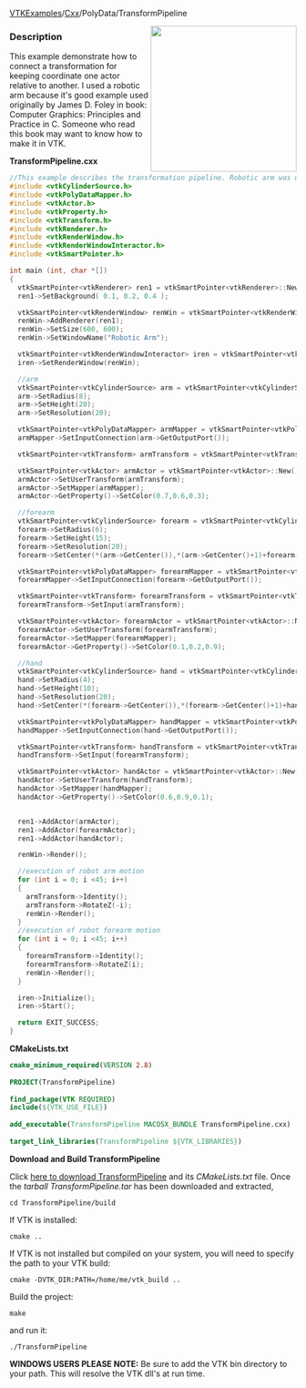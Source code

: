 [VTKExamples](/index/)/[Cxx](/Cxx)/PolyData/TransformPipeline

<img align="right" src="https://github.com/lorensen/VTKExamples/blob/gh-pages/Testing/Baseline/PolyData/TestTransformPipeline.png?raw=true" width="256" />

### Description
This example demonstrate how to connect a transformation for keeping coordinate one actor relative to another. I used a robotic arm because it's good example used originally by James D. Foley in book: Computer Graphics: Principles and Practice in C. Someone who read this book may want to know how to make it in VTK.

**TransformPipeline.cxx**
```c++
//This example describes the transformation pipeline. Robotic arm was used to demonstrate an example.
#include <vtkCylinderSource.h>
#include <vtkPolyDataMapper.h>
#include <vtkActor.h>
#include <vtkProperty.h>
#include <vtkTransform.h>
#include <vtkRenderer.h>
#include <vtkRenderWindow.h>
#include <vtkRenderWindowInteractor.h>
#include <vtkSmartPointer.h>

int main (int, char *[])
{
  vtkSmartPointer<vtkRenderer> ren1 = vtkSmartPointer<vtkRenderer>::New();
  ren1->SetBackground( 0.1, 0.2, 0.4 );

  vtkSmartPointer<vtkRenderWindow> renWin = vtkSmartPointer<vtkRenderWindow>::New();
  renWin->AddRenderer(ren1);
  renWin->SetSize(600, 600);
  renWin->SetWindowName("Robotic Arm");

  vtkSmartPointer<vtkRenderWindowInteractor> iren = vtkSmartPointer<vtkRenderWindowInteractor>::New();
  iren->SetRenderWindow(renWin);

  //arm
  vtkSmartPointer<vtkCylinderSource> arm = vtkSmartPointer<vtkCylinderSource>::New();
  arm->SetRadius(8);
  arm->SetHeight(20);
  arm->SetResolution(20);

  vtkSmartPointer<vtkPolyDataMapper> armMapper = vtkSmartPointer<vtkPolyDataMapper>::New();
  armMapper->SetInputConnection(arm->GetOutputPort());

  vtkSmartPointer<vtkTransform> armTransform = vtkSmartPointer<vtkTransform>::New();

  vtkSmartPointer<vtkActor> armActor = vtkSmartPointer<vtkActor>::New();
  armActor->SetUserTransform(armTransform);
  armActor->SetMapper(armMapper);
  armActor->GetProperty()->SetColor(0.7,0.6,0.3);

  //forearm
  vtkSmartPointer<vtkCylinderSource> forearm = vtkSmartPointer<vtkCylinderSource>::New();
  forearm->SetRadius(6);
  forearm->SetHeight(15);
  forearm->SetResolution(20);
  forearm->SetCenter(*(arm->GetCenter()),*(arm->GetCenter()+1)+forearm->GetHeight(),*(arm->GetCenter()+2));

  vtkSmartPointer<vtkPolyDataMapper> forearmMapper = vtkSmartPointer<vtkPolyDataMapper>::New();
  forearmMapper->SetInputConnection(forearm->GetOutputPort());

  vtkSmartPointer<vtkTransform> forearmTransform = vtkSmartPointer<vtkTransform>::New();
  forearmTransform->SetInput(armTransform);

  vtkSmartPointer<vtkActor> forearmActor = vtkSmartPointer<vtkActor>::New();
  forearmActor->SetUserTransform(forearmTransform);
  forearmActor->SetMapper(forearmMapper);
  forearmActor->GetProperty()->SetColor(0.1,0.2,0.9);

  //hand
  vtkSmartPointer<vtkCylinderSource> hand = vtkSmartPointer<vtkCylinderSource>::New();
  hand->SetRadius(4);
  hand->SetHeight(10);
  hand->SetResolution(20);
  hand->SetCenter(*(forearm->GetCenter()),*(forearm->GetCenter()+1)+hand->GetHeight(),*(forearm->GetCenter()+2));

  vtkSmartPointer<vtkPolyDataMapper> handMapper = vtkSmartPointer<vtkPolyDataMapper>::New();
  handMapper->SetInputConnection(hand->GetOutputPort());

  vtkSmartPointer<vtkTransform> handTransform = vtkSmartPointer<vtkTransform>::New();
  handTransform->SetInput(forearmTransform);

  vtkSmartPointer<vtkActor> handActor = vtkSmartPointer<vtkActor>::New();
  handActor->SetUserTransform(handTransform);
  handActor->SetMapper(handMapper);
  handActor->GetProperty()->SetColor(0.6,0.9,0.1);


  ren1->AddActor(armActor);
  ren1->AddActor(forearmActor);
  ren1->AddActor(handActor);

  renWin->Render();

  //execution of robot arm motion
  for (int i = 0; i <45; i++)
  {
    armTransform->Identity();
    armTransform->RotateZ(-i);
    renWin->Render();
  }
  //execution of robot forearm motion
  for (int i = 0; i <45; i++)
  {
    forearmTransform->Identity();
    forearmTransform->RotateZ(i);
    renWin->Render();
  }

  iren->Initialize();
  iren->Start();

  return EXIT_SUCCESS;
}
```
**CMakeLists.txt**
```cmake
cmake_minimum_required(VERSION 2.8)
 
PROJECT(TransformPipeline)
 
find_package(VTK REQUIRED)
include(${VTK_USE_FILE})
 
add_executable(TransformPipeline MACOSX_BUNDLE TransformPipeline.cxx)
 
target_link_libraries(TransformPipeline ${VTK_LIBRARIES})
```

**Download and Build TransformPipeline**

Click [here to download TransformPipeline](https://github.com/lorensen/VTKWikiExamplesTarballs/raw/master/TransformPipeline.tar) and its *CMakeLists.txt* file.
Once the *tarball TransformPipeline.tar* has been downloaded and extracted,
```
cd TransformPipeline/build 
```
If VTK is installed:
```
cmake ..
```
If VTK is not installed but compiled on your system, you will need to specify the path to your VTK build:
```
cmake -DVTK_DIR:PATH=/home/me/vtk_build ..
```
Build the project:
```
make
```
and run it:
```
./TransformPipeline
```
**WINDOWS USERS PLEASE NOTE:** Be sure to add the VTK bin directory to your path. This will resolve the VTK dll's at run time.

